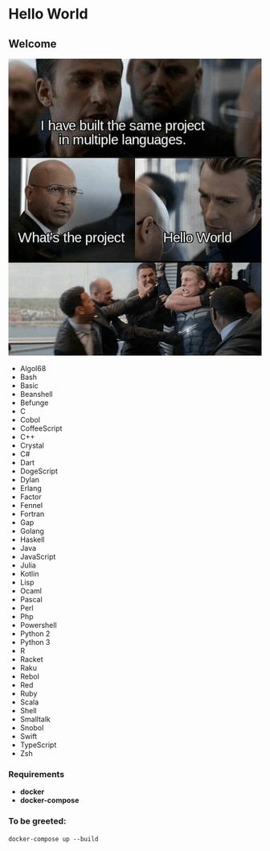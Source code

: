 # Hello World

## Welcome

![image info](./hello_world.png)

- Algol68
- Bash
- Basic
- Beanshell
- Befunge
- C
- Cobol
- CoffeeScript
- C++
- Crystal
- C#
- Dart
- DogeScript
- Dylan
- Erlang
- Factor
- Fennel
- Fortran
- Gap
- Golang
- Haskell
- Java
- JavaScript
- Julia
- Kotlin
- Lisp
- Ocaml
- Pascal
- Perl
- Php
- Powershell
- Python 2
- Python 3
- R
- Racket
- Raku
- Rebol
- Red
- Ruby
- Scala
- Shell
- Smalltalk
- Snobol
- Swift
- TypeScript
- Zsh

### Requirements
- **docker**
- **docker-compose**

###  To be greeted:
```
docker-compose up --build
```
